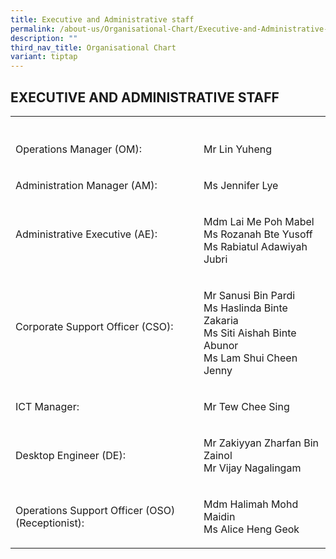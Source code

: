 ```yaml
---
title: Executive and Administrative staff
permalink: /about-us/Organisational-Chart/Executive-and-Administrative-staff/
description: ""
third_nav_title: Organisational Chart
variant: tiptap
---
```

<h2>EXECUTIVE AND ADMINISTRATIVE STAFF</h2>
<table style="minWidth: 50px">
<colgroup>
<col>
<col>
</colgroup>
<tbody>
<tr>
<th rowspan="1" colspan="1">
<p></p>
</th>
<th rowspan="1" colspan="1">
<p></p>
</th>
</tr>
<tr>
<td rowspan="1" colspan="1">
<p>Operations Manager (OM):
<br>
</p>
</td>
<td rowspan="1" colspan="1">
<p>Mr Lin Yuheng</p>
</td>
</tr>
<tr>
<td rowspan="1" colspan="1">
<p>Administration Manager (AM):
<br>
</p>
</td>
<td rowspan="1" colspan="1">
<p>Ms Jennifer Lye</p>
</td>
</tr>
<tr>
<td rowspan="1" colspan="1">
<p>Administrative Executive (AE):
<br>
<br>
</p>
</td>
<td rowspan="1" colspan="1">
<p>Mdm Lai Me Poh Mabel
<br>Ms Rozanah Bte Yusoff
<br>Ms Rabiatul Adawiyah Jubri</p>
</td>
</tr>
<tr>
<td rowspan="1" colspan="1">
<p>Corporate Support Officer (CSO):
<br>
<br>
</p>
</td>
<td rowspan="1" colspan="1">
<p>Mr Sanusi Bin Pardi
<br>Ms Haslinda Binte Zakaria
<br>Ms Siti Aishah Binte Abunor
<br>Ms Lam Shui Cheen Jenny</p>
</td>
</tr>
<tr>
<td rowspan="1" colspan="1">
<p>ICT Manager:
<br>
</p>
</td>
<td rowspan="1" colspan="1">
<p>Mr Tew Chee Sing</p>
</td>
</tr>
<tr>
<td rowspan="1" colspan="1">
<p>Desktop Engineer (DE):
<br>
</p>
</td>
<td rowspan="1" colspan="1">
<p>Mr Zakiyyan Zharfan Bin Zainol
<br>Mr Vijay Nagalingam</p>
</td>
</tr>
<tr>
<td rowspan="1" colspan="1">
<p>Operations Support Officer (OSO) (Receptionist):</p>
</td>
<td rowspan="1" colspan="1">
<p>Mdm Halimah Mohd Maidin
<br>Ms Alice Heng Geok</p>
</td>
</tr>
</tbody>
</table>
<p></p>